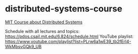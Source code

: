 # distributed-systems-course
[MIT Course about Distributed Systems](https://pdos.csail.mit.edu/6.824/) 

Schedule with all lectures and topics: https://pdos.csail.mit.edu/6.824/schedule.html
YouTube playlist: https://www.youtube.com/playlist?list=PLrw6a1wE39_tb2fErI4-WkMbsvGQk9_UB
